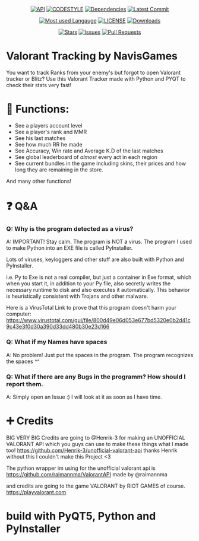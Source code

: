 <div align="center">

[![API](https://img.shields.io/badge/API-valo--api-red)](https://github.com/Henrik-3/unofficial-valorant-api)
[![CODESTYLE](https://img.shields.io/badge/CODESTYLE-black-black)](https://github.com/psf/black)
[![Dependencies](https://img.shields.io/librariesio/github/NavisGames/Valorant-Tracking-by-NavisGames?logo=Github)](https://github.com/NavisGames/Valorant-Tracking-by-NavisGames/pulls)
[![Latest Commit](https://img.shields.io/github/last-commit/NavisGames/Valorant-Tracking-by-NavisGames/main?logo=Github)](https://github.com/NavisGames/Valorant-Tracking-by-NavisGames/tree/main)
  
[![Most used Langauge](https://img.shields.io/github/languages/top/NavisGames/Valorant-Tracking-by-NavisGames)](https://github.com/NavisGames/Valorant-Tracking-by-NavisGames)
[![LICENSE](https://img.shields.io/github/license/NavisGames/Valorant-Tracking-by-NavisGames)](https://github.com/NavisGames/Valorant-Tracking-by-NavisGames/blob/main/LICENSE)
[![Downloads](https://img.shields.io/github/downloads/NavisGames/Valorant-Tracking-by-NavisGames/total)](https://github.com/NavisGames/Valorant-Tracking-by-NavisGames/releases)

[![Stars](https://img.shields.io/github/stars/NavisGames/Valorant-Tracking-by-NavisGames?logo=Github)](https://github.com/NavisGames/Valorant-Tracking-by-NavisGames/stargazers)
[![Issues](https://img.shields.io/github/issues-raw/NavisGames/Valorant-Tracking-by-NavisGames?logo=Github)](https://github.com/NavisGames/Valorant-Tracking-by-NavisGames/issues)
[![Pull Requests](https://img.shields.io/github/issues-pr-raw/NavisGames/Valorant-Tracking-by-NavisGames?logo=Github)](https://github.com/NavisGames/Valorant-Tracking-by-NavisGames/pulls)
  
</div>

# Valorant Tracking by NavisGames

You want to track Ranks from your enemy's but forgot to open Valorant tracker or Blitz?
Use this Valorant Tracker made with Python and PYQT to check their stats very fast!

# 💠 Functions:

- See a players account level
- See a player's rank and MMR
- See his last matches
- See how much RR he made
- See Accuracy, Win rate and Average K.D of the last matches
- See global leaderboard of *almost* every act in each region
- See current bundles in the game including skins, their prices and how long they are remaining in the store.

And many other functions!

# ❓ Q&A

### Q: Why is the program detected as a virus?

A: IMPORTANT! Stay calm. The program is NOT a virus. The program I used to make Python into an EXE file is called PyInstaller.

Lots of viruses, keyloggers and other stuff are also built with Python and PyInstaller.

i.e. Py to Exe is not a real compiler, but just a container in Exe format, which when you start it, in addition to your
Py file, also secretly writes the necessary runtime to disk and also executes it automatically.
This behavior is heuristically
consistent with Trojans and other malware.

Here is a VirusTotal Link to prove that this program doesn't harm your computer:
https://www.virustotal.com/gui/file/800d49e06d053e677bd5320e0b2d41c9c43e3f0d30a390d33dd480b30e23d166

### Q: What if my Names have spaces

A: No problem! Just put the spaces in the program. The program recognizes the spaces ^^

### Q: What if there are any Bugs in the programm? How should I report them.

A: Simply open an Issue :) I will look at it as soon as I have time.

# ➕ Credits

BIG VERY BIG Credits are going to @Henrik-3 for making an UNOFFICIAL VALORANT API which you guys can use to make these
things what I made too! https://github.com/Henrik-3/unofficial-valorant-api thanks Henrik without this I couldn't make
this Project <3

The python wrapper im using for the unofficial valorant api is https://github.com/raimannma/ValorantAPI made by @raimannma

and credits are going to the game VALORANT by RIOT GAMES of course. https://playvalorant.com

# build with PyQT5, Python and PyInstaller
